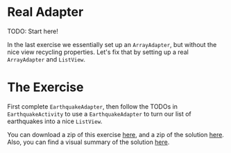 # Real Adapter

TODO: Start here!

In the last exercise we essentially set up an `ArrayAdapter`, but without the nice view recycling properties. Let's fix that by setting up a real `ArrayAdapter` and `ListView`. 

# The Exercise

First complete `EarthquakeAdapter`, then follow the TODOs in `EarthquakeActivity` to use a `EarthquakeAdapter` to turn our list of earthquakes into a nice `ListView`.


You can download a zip of this exercise [here](https://github.com/udacity/ud843-QuakeReport/archive/3.03-Exercise-EarthquakeAdapter.zip), and a zip of the solution [here](https://github.com/udacity/ud843-QuakeReport/archive/3.03-Solution-EarthquakeAdapter.zip). Also, you can find a visual summary of the solution [here](https://github.com/udacity/ud843-QuakeReport/compare/3.03-Exercise-EarthquakeAdapter...3.03-Solution-EarthquakeAdapter).

